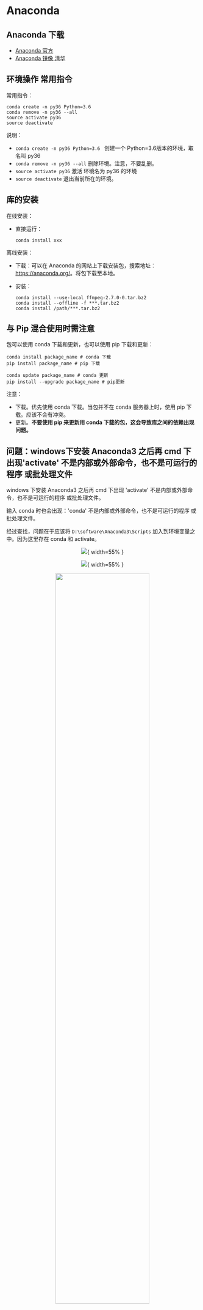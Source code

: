 # Anaconda 

## Anaconda 下载

- [Anaconda 官方](https://www.anaconda.com/)
- [Anaconda 镜像 清华](https://mirrors.tuna.tsinghua.edu.cn/anaconda/archive/)



## 环境操作 常用指令

常用指令：

```
conda create -n py36 Python=3.6
conda remove -n py36 --all
source activate py36
source deactivate
```

说明：

- `conda create -n py36 Python=3.6 ` 创建一个 Python=3.6版本的环境，取名叫 py36
- `conda remove -n py36 --all` 删除环境。注意，不要乱删。
- `source activate py36` 激活 环境名为 py36 的环境
- `source deactivate` 退出当前所在的环境。



## 库的安装


在线安装：

- 直接运行：
    ```
    conda install xxx
    ```

离线安装：

- 下载：可以在 Anaconda 的网站上下载安装包，搜索地址：<https://anaconda.org/>。将包下载至本地。

- 安装：
    ```
    conda install --use-local ffmpeg-2.7.0-0.tar.bz2
    conda install --offline -f ***.tar.bz2
    conda install /path/***.tar.bz2
    ```

## 与 Pip 混合使用时需注意

包可以使用 conda 下载和更新，也可以使用 pip 下载和更新：

```
conda install package_name # conda 下载
pip install package_name # pip 下载

conda update package_name # conda 更新
pip install --upgrade package_name # pip更新
```

注意：

- 下载。优先使用 conda 下载。当包并不在 conda 服务器上时，使用 pip 下载。应该不会有冲突。
- 更新。**不要使用 pip 来更新用 conda 下载的包，这会导致库之间的依赖出现问题。** 






## 问题：windows下安装 Anaconda3 之后再 cmd 下出现'activate' 不是内部或外部命令，也不是可运行的程序 或批处理文件

windows 下安装 Anaconda3 之后再 cmd 下出现 'activate' 不是内部或外部命令，也不是可运行的程序 或批处理文件。

输入 conda 时也会出现：'conda' 不是内部或外部命令，也不是可运行的程序 或批处理文件。

经过查找，问题在于应该将 `D:\software\Anaconda3\Scripts` 加入到环境变量之中。因为这里存在 conda 和 activate。

<center>


![](http://images.iterate.site/blog/image/20190624/57VqcqXEClwf.png?imageslim){ width=55% }

</center>
<center>

![](http://images.iterate.site/blog/image/20190624/2fIsjvF2BAVK.png?imageslim){ width=55% }


</center>

<p align="center">
    <img width="70%" height="70%" src="http://images.iterate.site/blog/image/20190624/gyFjoHbr20YB.png?imageslim">
</p>


原文及相关：

- [果冻先生的专栏](https://blog.csdn.net/Homewm/article/details/84886033)





## 问题：Intel MKL FATAL ERROR: Cannot load mkl_intel_thread.dll.

这个问题，当我把 pycharm 升级到最新的时候，再安装 matplotlib 的时候总是遇到。

而且，是这样的，在 console 里执行这个的时候是没有问题的：

```py
from matplotlib import pyplot as plt
fig = plt.figure()
```

但是，在 pycharm 里用 py 脚本执行这个的时候就有问题：

```
Intel MKL FATAL ERROR: Cannot load mkl_intel_thread.dll.
```

之前查了下，以为是 numpy+mkl 的问题，因此，把 mkl 卸载了，然后重新用 pip 安装了 numpy，但是后面 用 conda 安装的时候又把 mkl 安装上了，所以这个问题还是没解决。

后来看了下：

- [Intel MKL FATAL ERROR: Cannot load mkl_intel_thread.dll. ](https://intellij-support.jetbrains.com/hc/en-us/community/posts/360000365510-Intel-MKL-FATAL-ERROR-Cannot-load-mkl-intel-thread-dll-)
- [Anaconda Intel MKL FATAL ERROR when running scripts in 2017.3 and no py.test suites found in project](https://youtrack.jetbrains.com/issue/PY-27466)

这个问题之后，发现，好像新版本的 pycharm 就是有这个问题，应该是 pycharm 的 科学计算模式是要对接 matplotlib 来画图。

所以是有这个问题的。

换了低版本的 pycharm 应该是没有这个问题的。


原文及相关：

- [Intel MKL FATAL ERROR: Cannot load mkl_intel_thread.dll. ](https://intellij-support.jetbrains.com/hc/en-us/community/posts/360000365510-Intel-MKL-FATAL-ERROR-Cannot-load-mkl-intel-thread-dll-)
- [Anaconda Intel MKL FATAL ERROR when running scripts in 2017.3 and no py.test suites found in project](https://youtrack.jetbrains.com/issue/PY-27466)
 project](https://youtrack.jetbrains.com/issue/PY-27466)
